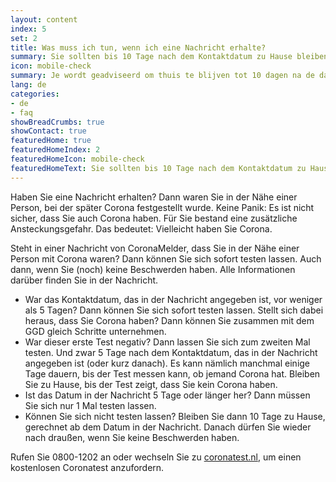 ```yaml
---
layout: content
index: 5
set: 2
title: Was muss ich tun, wenn ich eine Nachricht erhalte?
summary: Sie sollten bis 10 Tage nach dem Kontaktdatum zu Hause bleiben. Haben Sie Beschwerden? Dann lassen Sie sich testen.
icon: mobile-check
summary: Je wordt geadviseerd om thuis te blijven tot 10 dagen na de datum van het contact. Heb je klachten? Laat je dan testen.  
lang: de
categories:
- de
- faq
showBreadCrumbs: true
showContact: true
featuredHome: true
featuredHomeIndex: 2
featuredHomeIcon: mobile-check
featuredHomeText: Sie sollten bis 10 Tage nach dem Kontaktdatum zu Hause bleiben. Haben Sie Beschwerden? Dann lassen Sie sich testen.
---
```

Haben Sie eine Nachricht erhalten? Dann waren Sie in der Nähe einer Person, bei der später Corona festgestellt wurde. Keine Panik: Es ist nicht sicher, dass Sie auch Corona haben. Für Sie bestand eine zusätzliche Ansteckungsgefahr. Das bedeutet: Vielleicht haben Sie Corona.

Steht in einer Nachricht von CoronaMelder, dass Sie in der Nähe einer Person mit Corona waren? Dann können Sie sich sofort testen lassen. Auch dann, wenn Sie (noch) keine Beschwerden haben. Alle Informationen darüber finden Sie in der Nachricht.

- War das Kontaktdatum, das in der Nachricht angegeben ist, vor weniger als 5 Tagen? Dann können Sie sich sofort testen lassen. Stellt sich dabei heraus, dass Sie Corona haben? Dann können Sie zusammen mit dem GGD gleich Schritte unternehmen.
- War dieser erste Test negativ? Dann lassen Sie sich zum zweiten Mal testen. Und zwar 5 Tage nach dem Kontaktdatum, das in der Nachricht angegeben ist (oder kurz danach). Es kann nämlich manchmal einige Tage dauern, bis der Test messen kann, ob jemand Corona hat. Bleiben Sie zu Hause, bis der Test zeigt, dass Sie kein Corona haben.
- Ist das Datum in der Nachricht 5 Tage oder länger her? Dann müssen Sie sich nur 1 Mal testen lassen. 
- Können Sie sich nicht testen lassen? Bleiben Sie dann 10 Tage zu Hause, gerechnet ab dem Datum in der Nachricht. Danach dürfen Sie wieder nach draußen, wenn Sie keine Beschwerden haben.

Rufen Sie 0800-1202 an oder wechseln Sie zu [coronatest.nl](https://www.coronatest.nl/), um einen kostenlosen Coronatest anzufordern.
